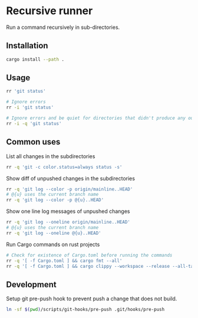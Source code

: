 # Recursive runner

Run a command recursively in sub-directories.


## Installation

```bash
cargo install --path .
```

## Usage

```bash
rr 'git status'

# Ignore errors
rr -i 'git status'

# Ignore errors and be quiet for directories that didn't produce any output
rr -i -q 'git status'
```

## Common uses

List all changes in the subdirectories

```bash
rr -q 'git -c color.status=always status -s'
```

Show diff of unpushed changes in the subdirectories

```bash
rr -q 'git log --color -p origin/mainline..HEAD'
# @{u} uses the current branch name
rr -q 'git log --color -p @{u}..HEAD'
```

Show one line log messages of unpushed changes

```bash
rr -q 'git log --oneline origin/mainline..HEAD'
# @{u} uses the current branch name
rr -q 'git log --oneline @{u}..HEAD'
```

Run Cargo commands on rust projects

```bash
# Check for existence of Cargo.toml before running the commands
rr -q '[ -f Cargo.toml ] && cargo fmt --all'
rr -q '[ -f Cargo.toml ] && cargo clippy --workspace --release --all-targets --all-features --fix --allow-dirty --allow-staged'
```

## Development

Setup git pre-push hook to prevent push a change that does not build.

```bash
ln -sf $(pwd)/scripts/git-hooks/pre-push .git/hooks/pre-push
```
